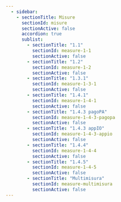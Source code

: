 ```yaml
---
  - sidebar:
    - sectionTitle: Misure
      sectionId: misure
      sectionActive: false
      accordion: true
      sublist:
        - sectionTitle: "1.1"
          sectionId: measure-1-1
          sectionActive: false
        - sectionTitle: "1.2"
          sectionId: measure-1-2
          sectionActive: false
        - sectionTitle: "1.3.1"
          sectionId: measure-1-3-1
          sectionActive: false
        - sectionTitle: "1.4.1"
          sectionId: measure-1-4-1
          sectionActive: false
        - sectionTitle: "1.4.3 pagoPA"
          sectionId: measure-1-4-3-pagopa
          sectionActive: false
        - sectionTitle: "1.4.3 appIO"
          sectionId: measure-1-4-3-appio
          sectionActive: false
        - sectionTitle: "1.4.4"
          sectionId: measure-1-4-4
          sectionActive: false
        - sectionTitle: "1.4.5"
          sectionId: measure-1-4-5
          sectionActive: false
        - sectionTitle: "Multimisura"
          sectionId: measure-multimisura
          sectionActive: false
---
```

